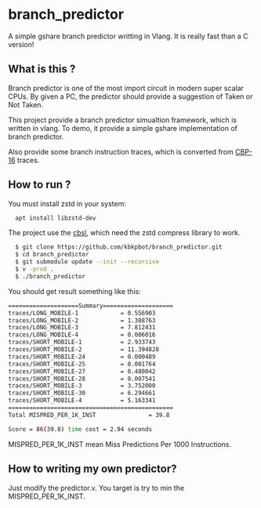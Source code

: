 # branch_predictor
A simple gshare branch predictor writting in Vlang. It is really fast than a C version!

## What is this ?
Branch predictor is one of the most import circuit in modern super scalar CPUs. By given a PC, the predictor should provide a suggestion of Taken or Not Taken.

This project provide a branch predictor simualtion framework, which is written in vlang. To demo, it provide a simple gshare implementation of branch predictor.

Also provide some branch instruction traces, which is converted from [CBP-16](https://jilp.org/cbp2016/framework.html) traces.

## How to run ?
You must install zstd in your system:
```bash
  apt install libzstd-dev
```

The project use the [cbsl](https://github.com/kbkpbot/cbsl), which need the zstd compress library to work.

```bash
  $ git clone https://github.com/kbkpbot/branch_predictor.git
  $ cd branch_predictor
  $ git submodule update --init --recursive
  $ v -prod .
  $ ./branch_predictor
```

You should get result something like this:
```bash
====================Summary====================
traces/LONG_MOBILE-1            = 0.556903
traces/LONG_MOBILE-2            = 1.388763
traces/LONG_MOBILE-3            = 7.812431
traces/LONG_MOBILE-4            = 0.006016
traces/SHORT_MOBILE-1           = 2.933743
traces/SHORT_MOBILE-2           = 11.394828
traces/SHORT_MOBILE-24          = 0.000489
traces/SHORT_MOBILE-25          = 0.001764
traces/SHORT_MOBILE-27          = 0.480042
traces/SHORT_MOBILE-28          = 0.007541
traces/SHORT_MOBILE-3           = 3.752000
traces/SHORT_MOBILE-30          = 6.294661
traces/SHORT_MOBILE-4           = 5.163341
===============================================
Total MISPRED_PER_1K_INST               = 39.8

Score = 86(39.8) time cost = 2.94 seconds
```

MISPRED_PER_1K_INST mean Miss Predictions Per 1000 Instructions. 

## How to writing my own predictor?
Just modify the predictor.v. You target is try to min the MISPRED_PER_1K_INST.

